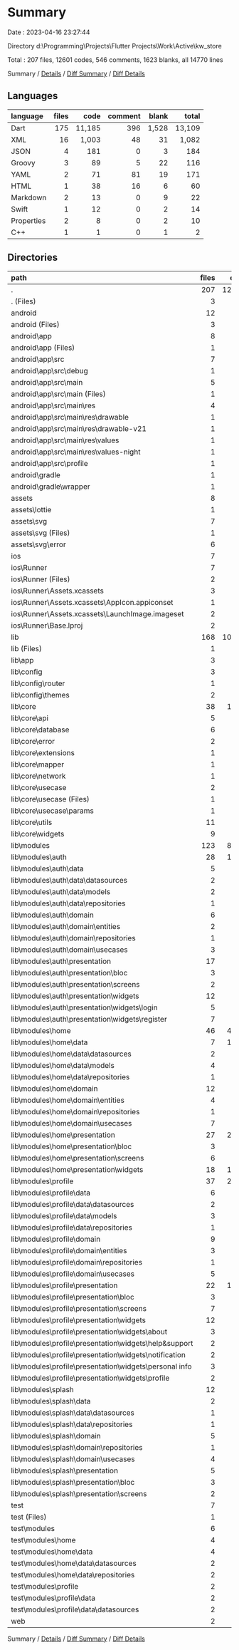 # Summary

Date : 2023-04-16 23:27:44

Directory d:\\Programming\\Projects\\Flutter Projects\\Work\\Active\\kw_store

Total : 207 files,  12601 codes, 546 comments, 1623 blanks, all 14770 lines

Summary / [Details](details.md) / [Diff Summary](diff.md) / [Diff Details](diff-details.md)

## Languages
| language | files | code | comment | blank | total |
| :--- | ---: | ---: | ---: | ---: | ---: |
| Dart | 175 | 11,185 | 396 | 1,528 | 13,109 |
| XML | 16 | 1,003 | 48 | 31 | 1,082 |
| JSON | 4 | 181 | 0 | 3 | 184 |
| Groovy | 3 | 89 | 5 | 22 | 116 |
| YAML | 2 | 71 | 81 | 19 | 171 |
| HTML | 1 | 38 | 16 | 6 | 60 |
| Markdown | 2 | 13 | 0 | 9 | 22 |
| Swift | 1 | 12 | 0 | 2 | 14 |
| Properties | 2 | 8 | 0 | 2 | 10 |
| C++ | 1 | 1 | 0 | 1 | 2 |

## Directories
| path | files | code | comment | blank | total |
| :--- | ---: | ---: | ---: | ---: | ---: |
| . | 207 | 12,601 | 546 | 1,623 | 14,770 |
| . (Files) | 3 | 81 | 81 | 26 | 188 |
| android | 12 | 162 | 51 | 46 | 259 |
| android (Files) | 3 | 38 | 0 | 10 | 48 |
| android\\app | 8 | 119 | 51 | 35 | 205 |
| android\\app (Files) | 1 | 54 | 5 | 13 | 72 |
| android\\app\\src | 7 | 65 | 46 | 22 | 133 |
| android\\app\\src\\debug | 1 | 4 | 4 | 1 | 9 |
| android\\app\\src\\main | 5 | 57 | 38 | 20 | 115 |
| android\\app\\src\\main (Files) | 1 | 31 | 6 | 14 | 51 |
| android\\app\\src\\main\\res | 4 | 26 | 32 | 6 | 64 |
| android\\app\\src\\main\\res\\drawable | 1 | 4 | 7 | 2 | 13 |
| android\\app\\src\\main\\res\\drawable-v21 | 1 | 4 | 7 | 2 | 13 |
| android\\app\\src\\main\\res\\values | 1 | 9 | 9 | 1 | 19 |
| android\\app\\src\\main\\res\\values-night | 1 | 9 | 9 | 1 | 19 |
| android\\app\\src\\profile | 1 | 4 | 4 | 1 | 9 |
| android\\gradle | 1 | 5 | 0 | 1 | 6 |
| android\\gradle\\wrapper | 1 | 5 | 0 | 1 | 6 |
| assets | 8 | 878 | 0 | 7 | 885 |
| assets\\lottie | 1 | 1 | 0 | 0 | 1 |
| assets\\svg | 7 | 877 | 0 | 7 | 884 |
| assets\\svg (Files) | 1 | 11 | 0 | 1 | 12 |
| assets\\svg\\error | 6 | 866 | 0 | 6 | 872 |
| ios | 7 | 222 | 2 | 9 | 233 |
| ios\\Runner | 7 | 222 | 2 | 9 | 233 |
| ios\\Runner (Files) | 2 | 13 | 0 | 3 | 16 |
| ios\\Runner\\Assets.xcassets | 3 | 148 | 0 | 4 | 152 |
| ios\\Runner\\Assets.xcassets\\AppIcon.appiconset | 1 | 122 | 0 | 1 | 123 |
| ios\\Runner\\Assets.xcassets\\LaunchImage.imageset | 2 | 26 | 0 | 3 | 29 |
| ios\\Runner\\Base.lproj | 2 | 61 | 2 | 2 | 65 |
| lib | 168 | 10,263 | 277 | 1,430 | 11,970 |
| lib (Files) | 1 | 10 | 8 | 4 | 22 |
| lib\\app | 3 | 294 | 9 | 27 | 330 |
| lib\\config | 3 | 463 | 26 | 39 | 528 |
| lib\\config\\router | 1 | 199 | 1 | 21 | 221 |
| lib\\config\\themes | 2 | 264 | 25 | 18 | 307 |
| lib\\core | 38 | 1,398 | 57 | 246 | 1,701 |
| lib\\core\\api | 5 | 171 | 0 | 24 | 195 |
| lib\\core\\database | 6 | 124 | 12 | 34 | 170 |
| lib\\core\\error | 2 | 62 | 0 | 22 | 84 |
| lib\\core\\extensions | 1 | 11 | 0 | 2 | 13 |
| lib\\core\\mapper | 1 | 0 | 21 | 4 | 25 |
| lib\\core\\network | 1 | 11 | 0 | 4 | 15 |
| lib\\core\\usecase | 2 | 59 | 1 | 13 | 73 |
| lib\\core\\usecase (Files) | 1 | 5 | 0 | 3 | 8 |
| lib\\core\\usecase\\params | 1 | 54 | 1 | 10 | 65 |
| lib\\core\\utils | 11 | 512 | 22 | 112 | 646 |
| lib\\core\\widgets | 9 | 448 | 1 | 31 | 480 |
| lib\\modules | 123 | 8,098 | 177 | 1,114 | 9,389 |
| lib\\modules\\auth | 28 | 1,348 | 40 | 204 | 1,592 |
| lib\\modules\\auth\\data | 5 | 371 | 37 | 70 | 478 |
| lib\\modules\\auth\\data\\datasources | 2 | 53 | 0 | 13 | 66 |
| lib\\modules\\auth\\data\\models | 2 | 248 | 2 | 45 | 295 |
| lib\\modules\\auth\\data\\repositories | 1 | 70 | 35 | 12 | 117 |
| lib\\modules\\auth\\domain | 6 | 122 | 1 | 30 | 153 |
| lib\\modules\\auth\\domain\\entities | 2 | 68 | 0 | 11 | 79 |
| lib\\modules\\auth\\domain\\repositories | 1 | 12 | 1 | 5 | 18 |
| lib\\modules\\auth\\domain\\usecases | 3 | 42 | 0 | 14 | 56 |
| lib\\modules\\auth\\presentation | 17 | 855 | 2 | 104 | 961 |
| lib\\modules\\auth\\presentation\\bloc | 3 | 211 | 2 | 33 | 246 |
| lib\\modules\\auth\\presentation\\screens | 2 | 163 | 0 | 14 | 177 |
| lib\\modules\\auth\\presentation\\widgets | 12 | 481 | 0 | 57 | 538 |
| lib\\modules\\auth\\presentation\\widgets\\login | 5 | 230 | 0 | 25 | 255 |
| lib\\modules\\auth\\presentation\\widgets\\register | 7 | 251 | 0 | 32 | 283 |
| lib\\modules\\home | 46 | 4,067 | 70 | 541 | 4,678 |
| lib\\modules\\home\\data | 7 | 1,134 | 9 | 225 | 1,368 |
| lib\\modules\\home\\data\\datasources | 2 | 107 | 0 | 27 | 134 |
| lib\\modules\\home\\data\\models | 4 | 905 | 8 | 185 | 1,098 |
| lib\\modules\\home\\data\\repositories | 1 | 122 | 1 | 13 | 136 |
| lib\\modules\\home\\domain | 12 | 421 | 10 | 85 | 516 |
| lib\\modules\\home\\domain\\entities | 4 | 305 | 3 | 46 | 354 |
| lib\\modules\\home\\domain\\repositories | 1 | 19 | 5 | 8 | 32 |
| lib\\modules\\home\\domain\\usecases | 7 | 97 | 2 | 31 | 130 |
| lib\\modules\\home\\presentation | 27 | 2,512 | 51 | 231 | 2,794 |
| lib\\modules\\home\\presentation\\bloc | 3 | 567 | 21 | 88 | 676 |
| lib\\modules\\home\\presentation\\screens | 6 | 388 | 13 | 40 | 441 |
| lib\\modules\\home\\presentation\\widgets | 18 | 1,557 | 17 | 103 | 1,677 |
| lib\\modules\\profile | 37 | 2,154 | 65 | 280 | 2,499 |
| lib\\modules\\profile\\data | 6 | 519 | 34 | 104 | 657 |
| lib\\modules\\profile\\data\\datasources | 2 | 61 | 10 | 15 | 86 |
| lib\\modules\\profile\\data\\models | 3 | 362 | 9 | 79 | 450 |
| lib\\modules\\profile\\data\\repositories | 1 | 96 | 15 | 10 | 121 |
| lib\\modules\\profile\\domain | 9 | 188 | 18 | 48 | 254 |
| lib\\modules\\profile\\domain\\entities | 3 | 118 | 1 | 19 | 138 |
| lib\\modules\\profile\\domain\\repositories | 1 | 14 | 4 | 6 | 24 |
| lib\\modules\\profile\\domain\\usecases | 5 | 56 | 13 | 23 | 92 |
| lib\\modules\\profile\\presentation | 22 | 1,447 | 13 | 128 | 1,588 |
| lib\\modules\\profile\\presentation\\bloc | 3 | 231 | 10 | 36 | 277 |
| lib\\modules\\profile\\presentation\\screens | 7 | 385 | 2 | 38 | 425 |
| lib\\modules\\profile\\presentation\\widgets | 12 | 831 | 1 | 54 | 886 |
| lib\\modules\\profile\\presentation\\widgets\\about | 3 | 148 | 1 | 12 | 161 |
| lib\\modules\\profile\\presentation\\widgets\\help&support | 2 | 101 | 0 | 10 | 111 |
| lib\\modules\\profile\\presentation\\widgets\\notification | 2 | 82 | 0 | 9 | 91 |
| lib\\modules\\profile\\presentation\\widgets\\personal info | 3 | 218 | 0 | 16 | 234 |
| lib\\modules\\profile\\presentation\\widgets\\profile | 2 | 282 | 0 | 7 | 289 |
| lib\\modules\\splash | 12 | 529 | 2 | 89 | 620 |
| lib\\modules\\splash\\data | 2 | 92 | 0 | 19 | 111 |
| lib\\modules\\splash\\data\\datasources | 1 | 33 | 0 | 9 | 42 |
| lib\\modules\\splash\\data\\repositories | 1 | 59 | 0 | 10 | 69 |
| lib\\modules\\splash\\domain | 5 | 60 | 0 | 23 | 83 |
| lib\\modules\\splash\\domain\\repositories | 1 | 8 | 0 | 3 | 11 |
| lib\\modules\\splash\\domain\\usecases | 4 | 52 | 0 | 20 | 72 |
| lib\\modules\\splash\\presentation | 5 | 377 | 2 | 47 | 426 |
| lib\\modules\\splash\\presentation\\bloc | 3 | 150 | 2 | 29 | 181 |
| lib\\modules\\splash\\presentation\\screens | 2 | 227 | 0 | 18 | 245 |
| test | 7 | 922 | 119 | 98 | 1,139 |
| test (Files) | 1 | 14 | 10 | 6 | 30 |
| test\\modules | 6 | 908 | 109 | 92 | 1,109 |
| test\\modules\\home | 4 | 707 | 86 | 72 | 865 |
| test\\modules\\home\\data | 4 | 707 | 86 | 72 | 865 |
| test\\modules\\home\\data\\datasources | 2 | 281 | 42 | 26 | 349 |
| test\\modules\\home\\data\\repositories | 2 | 426 | 44 | 46 | 516 |
| test\\modules\\profile | 2 | 201 | 23 | 20 | 244 |
| test\\modules\\profile\\data | 2 | 201 | 23 | 20 | 244 |
| test\\modules\\profile\\data\\datasources | 2 | 201 | 23 | 20 | 244 |
| web | 2 | 73 | 16 | 7 | 96 |

Summary / [Details](details.md) / [Diff Summary](diff.md) / [Diff Details](diff-details.md)